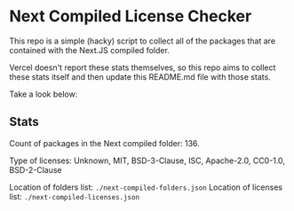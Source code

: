 # Next Compiled License Checker

This repo is a simple (hacky) script to collect all of the packages that are contained with the Next.JS compiled folder.

Vercel doesn't report these stats themselves, so this repo aims to collect these stats itself and then update this README.md file with those stats.

Take a look below:

## Stats

Count of packages in the Next compiled folder: 136.

Type of licenses: Unknown, MIT, BSD-3-Clause, ISC, Apache-2.0, CC0-1.0, BSD-2-Clause

Location of folders list: `./next-compiled-folders.json`
Location of licenses list: `./next-compiled-licenses.json`